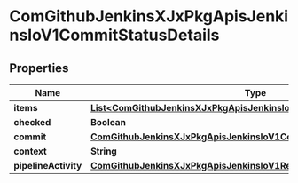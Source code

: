 
# ComGithubJenkinsXJxPkgApisJenkinsIoV1CommitStatusDetails

## Properties
Name | Type | Description | Notes
------------ | ------------- | ------------- | -------------
**items** | [**List&lt;ComGithubJenkinsXJxPkgApisJenkinsIoV1CommitStatusItem&gt;**](ComGithubJenkinsXJxPkgApisJenkinsIoV1CommitStatusItem.md) |  |  [optional]
**checked** | **Boolean** |  | 
**commit** | [**ComGithubJenkinsXJxPkgApisJenkinsIoV1CommitStatusCommitReference**](ComGithubJenkinsXJxPkgApisJenkinsIoV1CommitStatusCommitReference.md) |  | 
**context** | **String** |  | 
**pipelineActivity** | [**ComGithubJenkinsXJxPkgApisJenkinsIoV1ResourceReference**](ComGithubJenkinsXJxPkgApisJenkinsIoV1ResourceReference.md) |  | 



